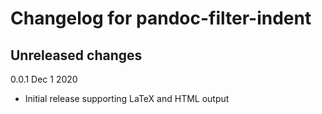 # Changelog for pandoc-filter-indent

## Unreleased changes
0.0.1 Dec 1 2020
  - Initial release supporting LaTeX and HTML output
